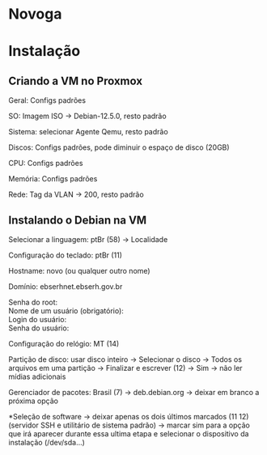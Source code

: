 # Novoga
# Instalação

## Criando a VM no Proxmox 
  
Geral: Configs padrões   
  
SO: Imagem ISO -> Debian-12.5.0, resto padrão  
  
Sistema: selecionar Agente Qemu, resto padrão 
  
Discos: Configs padrões, pode diminuir o espaço de disco (20GB)  
  
CPU: Configs padrões  
  
Memória: Configs padrões
  
Rede: Tag da VLAN -> 200, resto padrão  
  
## Instalando o Debian na VM  
Selecionar a linguagem: ptBr (58) -> Localidade   
  
Configuração do teclado: ptBr (11)  
  
Hostname: novo (ou qualquer outro nome)  
  
Domínio: ebserhnet.ebserh.gov.br  
  
Senha do root:   
Nome de um usuário (obrigatório):    
Login do usuário:  
Senha do usuário:  
  
Configuração do relógio: MT (14)   
  
Partição de disco: usar disco inteiro -> Selecionar o disco -> Todos os arquivos em uma partição -> Finalizar e escrever (12) -> Sim ->  não ler mídias adicionais   
  
Gerenciador de pacotes: Brasil (7) -> deb.debian.org -> deixar em branco a próxima opção   
  
*Seleção de software -> deixar apenas os dois últimos marcados (11 12)(servidor SSH e utilitário de sistema padrão) -> marcar sim para a opção que irá aparecer durante essa ultima etapa e selecionar o dispositivo da instalação (/dev/sda...)   

